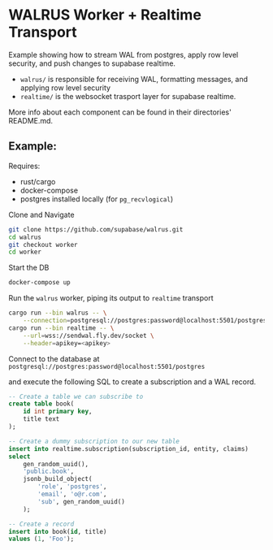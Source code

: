 # WALRUS Worker + Realtime Transport

Example showing how to stream WAL from postgres, apply row level security, and push changes to supabase realtime.

- `walrus/` is responsible for receiving WAL, formatting messages, and applying row level security
- `realtime/` is the websocket trasport layer for supabase realtime.

More info about each component can be found in their directories' README.md.

## Example:

Requires:
- rust/cargo
- docker-compose
- postgres installed locally (for `pg_recvlogical`)

Clone and Navigate
```sh
git clone https://github.com/supabase/walrus.git
cd walrus
git checkout worker
cd worker
```

Start the DB
```sh
docker-compose up
```

Run the `walrus` worker, piping its output to `realtime` transport
```sh
cargo run --bin walrus -- \
    --connection=postgresql://postgres:password@localhost:5501/postgres |
cargo run --bin realtime -- \
    --url=wss://sendwal.fly.dev/socket \
    --header=apikey=<apikey>
```

Connect to the database at `postgresql://postgres:password@localhost:5501/postgres`

and execute the following SQL to create a subscription and a WAL record.

```sql
-- Create a table we can subscribe to
create table book(
    id int primary key,
    title text
);

-- Create a dummy subscription to our new table
insert into realtime.subscription(subscription_id, entity, claims)
select
    gen_random_uuid(),
    'public.book',
    jsonb_build_object(
        'role', 'postgres',
        'email', 'o@r.com',
        'sub', gen_random_uuid()
    );

-- Create a record
insert into book(id, title)
values (1, 'Foo');
```